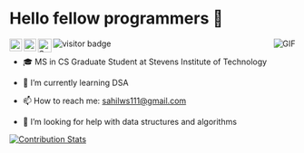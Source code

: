 # Hello fellow programmers 👋

<a href="https://twitter.com/_sahilambre">
  <img align="left" alt="Sahil's Twitter" width="22px" src="https://icon-library.com/images/black-twitter-icon-transparent-background/black-twitter-icon-transparent-background-26.jpg" /></a>
 
<a href="https://www.linkedin.com/in/sahilambre/">
  <img align="left" alt="Sahil's LinkedIn" width="22px" src="https://icon-library.com/images/linkedin-icon-eps/linkedin-icon-eps-25.jpg" /></a>
  
<a href="https://www.instagram.com/_sahilambre/">
  <img align="left" alt="Sahil's Instagram" width="24px" src="https://icon-library.com/images/instagram-icon-black-and-white-png/instagram-icon-black-and-white-png-1.jpg" />
  </a> 
  <img align="left" src="https://visitor-badge.laobi.icu/badge?page_id=sahilambre" alt="visitor badge"/>

  <img align="right" alt="GIF" src="https://media.giphy.com/media/d2lnpnCNrbIFG/giphy.gif" /><br>
  <!-- https://media.giphy.com/media/PiQejEf31116URju4V/giphy.gif -->
  <!-- https://media.giphy.com/media/836HiJc7pgzy8iNXCn/giphy.gif -->
- 🎓 MS in CS Graduate Student at Stevens Institute of Technology <br>
- 🌱 I’m currently learning DSA <br>
- 📫 How to reach me: sahilws111@gmail.com <br>
- 🤔 I’m looking for help with data structures and algorithms <br>

  <!-- [![Sahil's github stats](https://github-readme-stats.vercel.app/api?username=sahilambre)](https://github.com/anuraghazra/github-readme-stats)-->
<!-- [![Top Langs](https://github-readme-stats.vercel.app/api/top-langs/?username=sahilambre)](https://github.com/anuraghazra/github-readme-stats) --> 
<!-- </a><a href="https://github.com/anuraghazra/github-readme-stats"><img src="https://github-readme-stats.vercel.app/api/top-langs/?username=sahilambre&layout=compact" height="300" width="400"></a> -->
<!-- <br></a><a href="https://github.com/LordDashMe/github-contribution-stats/"><img src="https://github-contribution-stats.vercel.app/api/?username=sahilambre" width="300"></a> -->

[![Contribution Stats](https://github-contribution-stats.vercel.app/api/?username=sahilambre)](https://github.com/LordDashMe/github-contribution-stats/)

  <!--
    [LinkedIn](https://www.linkedin.com/in/sahilambre/) 
- 🎓 I’m currently doing my Bachelors in Computer Engineering 
- 🌱 I’m currently learning web development
- 📫 How to reach me: sahilws111@gmail.com
- 🤔 I’m looking for help with data structures and algorithms







<!--
**sahilambre/sahilambre** is a ✨ _special_ ✨ repository because its `README.md` (this file) appears on your GitHub profile.
<!-- Here are some ideas to get you started:
<div>Icons made by <a href="https://www.flaticon.com/authors/freepik" title="Freepik">Freepik</a> from <a href="https://www.flaticon.com/" title="Flaticon">www.flaticon.com</a></div>
- 🔭 I’m currently working on ...
- 🌱 I’m currently learning ...
- 👯 I’m looking to collaborate on ...
- 🤔 I’m looking for help with ...
- 💬 Ask me about ...
- 😄 Pronouns: ...
- ⚡ Fun fact: ... 


 
